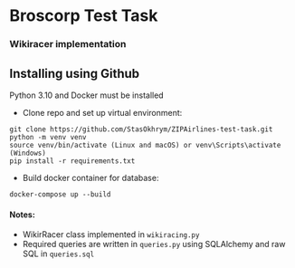 # Broscorp Test Task
### Wikiracer implementation

## Installing using Github
Python 3.10 and Docker must be installed

- Clone repo and set up virtual environment:
```shell
git clone https://github.com/StasOkhrym/ZIPAirlines-test-task.git
python -m venv venv
source venv/bin/activate (Linux and macOS) or venv\Scripts\activate (Windows)
pip install -r requirements.txt
```
- Build docker container for database:
```shell
docker-compose up --build
```

#### Notes:

- WikirRacer class implemented in `wikiracing.py`
- Required queries are written in `queries.py` using SQLAlchemy and raw SQL in `queries.sql` 
